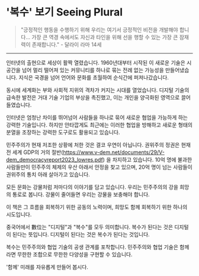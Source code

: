 # '복수' 보기 Seeing Plural

> "긍정적인 행동을 수행하기 위해 우리는 여기서 긍정적인 비전을 개발해야 합니다... 가장 큰 역경 속에서도 자신과 타인을 위해 선을 행할 수 있는 가장 큰 잠재력이 존재합니다." - 달라이 라마 14세

---

인터넷의 출현으로 세상이 활짝 열렸습니다. 1960년대부터 시작된 이 새로운 기술은 시공간을 넘어 멀리 떨어져 있는 커뮤니티를 하나로 묶는 전례 없는 가능성을 만들어냈습니다. 지식은 국경을 넘어 언어와 문화를 초월하여 순식간에 퍼져나갔습니다.

동시에 세계화는 부와 사회적 지위의 격차가 커지는 시대를 열었습니다. 디지털 기술의 급속한 발전은 거대 기술 기업의 부상을 촉진했고, 이는 개인을 양극화된 영역으로 끌어들였습니다. 

인터넷은 엄청난 차이를 뛰어넘어 사람들을 하나로 묶어 새로운 협업을 가능하게 하는 강력한 기술입니다. 하지만 안타깝게도 최근에는 이러한 협업을 방해하고 새로운 형태의 분열을 조장하는 강력한 도구로도 활용되고 있습니다. 

민주주의가 현재 저조한 상황에 처한 것은 결코 우연이 아닙니다. 권위주의 정권은 현재 전 세계 GDP의 거의 절반(https://www.v-dem.net/documents/29/V-dem_democracyreport2023_lowres.pdf) 을 차지하고 있습니다. 10억 명에 불과한 사람들만이 민주주의 체제의 우산 아래서 안정을 찾고 있으며, 20억 명이 넘는 사람들이 권위주의 통치 아래 살아가고 있습니다. 

[^VDem]: V-Dem Institute, *민주주의 보고서 2023*(스웨덴 예테보리: V-Dem Institute, 2023): 7.

모든 문화는 강물처럼 저마다의 이야기를 담고 있습니다. 우리는 민주주의의 강을 희망의 통로로 봅니다. 강물이 줄어들면 우리는 강물을 보충해야 합니다. 

이 책은 그 흐름을 회복하기 위한 공동의 노력이며, 희망도 함께 회복하기 위한 하나의 시도입니다. 

중국어에서 數位는 "디지털"과 "복수"를 모두 의미합니다. 복수가 된다는 것은 디지털이 된다는 뜻입니다. 디지털이 된다는 것은 복수가 된다는 것입니다. 

복수는 민주주의와 협업 기술의 공생 관계를 포착합니다. 민주주의와 협업 기술은 함께라면 무한한 조합으로 무한한 다양성을 구현할 수 있습니다. 

'함께' 미래를 자유롭게 만들어 봅시다.
